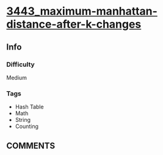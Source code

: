# [3443_maximum-manhattan-distance-after-k-changes](https://leetcode.com/problems/maximum-manhattan-distance-after-k-changes/)

## Info

### Difficulty

Medium

### Tags

- Hash Table
- Math
- String
- Counting

## __COMMENTS__

> 
